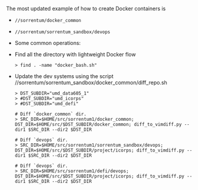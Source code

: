 The most updated example of how to create Docker containers is

- `//sorrentum/docker_common`
- `//sorrentum/sorrentum_sandbox/devops`

- Some common operations:

- Find all the directory with lightweight Docker flow
  ```
  > find . -name "docker_bash.sh"
  ```

- Update the dev systems using the script
  //sorrentum/sorrentum_sandbox/docker_common/diff_repo.sh
  ```
  > DST_SUBDIR="umd_data605_1"
  > #DST_SUBDIR="umd_icorps"
  > #DST_SUBDIR="umd_defi"

  # Diff `docker_common` dir.
  > SRC_DIR=$HOME/src/sorrentum1/docker_common; DST_DIR=$HOME/src/$DST_SUBDIR/docker_common; diff_to_vimdiff.py --dir1 $SRC_DIR --dir2 $DST_DIR

  # Diff `devops` dir.
  > SRC_DIR=$HOME/src/sorrentum1/sorrentum_sandbox/devops; DST_DIR=$HOME/src/$DST_SUBDIR/project/icorps; diff_to_vimdiff.py --dir1 $SRC_DIR --dir2 $DST_DIR

  # Diff `devops` dir.
  > SRC_DIR=$HOME/src/sorrentum1/defi/devops; DST_DIR=$HOME/src/$DST_SUBDIR/project/icorps; diff_to_vimdiff.py --dir1 $SRC_DIR --dir2 $DST_DIR
  ```
